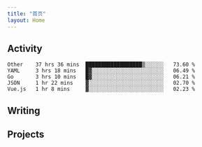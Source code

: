 ```yaml
---
title: "首页"
layout: Home
---
```


## Activity
<!--START_SECTION:waka-->
```text
Other    37 hrs 36 mins  ██████████████████▒░░░░░░   73.60 % 
YAML     3 hrs 18 mins   █▓░░░░░░░░░░░░░░░░░░░░░░░   06.49 % 
Go       3 hrs 10 mins   █▓░░░░░░░░░░░░░░░░░░░░░░░   06.21 % 
JSON     1 hr 22 mins    ▓░░░░░░░░░░░░░░░░░░░░░░░░   02.70 % 
Vue.js   1 hr 8 mins     ▓░░░░░░░░░░░░░░░░░░░░░░░░   02.23 % 
```
<!--END_SECTION:waka-->

## Writing
<PindedPosts />

## Projects
<Projects />
